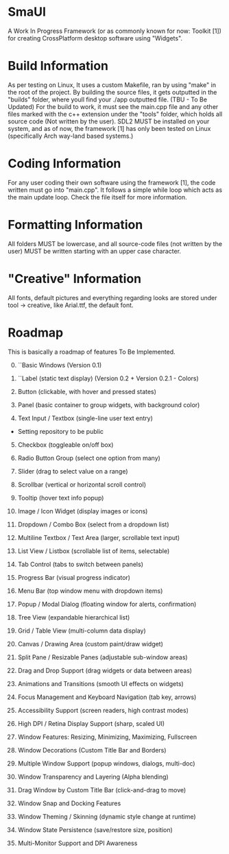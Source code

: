 # SmaUI
A Work In Progress Framework (or as commonly known for now: Toolkit [1]) for creating CrossPlatform desktop software using "Widgets".

# Build Information
As per testing on Linux, It uses a custom Makefile, ran by using "make" in the root of the project.
By building the source files, it gets outputted in the "builds" folder, where youll find your ./app outputted file. (TBU - To Be Updated)
For the build to work, it must see the main.cpp file and any other files marked with the c++ extension under the "tools" folder, which holds all source code (Not written by the user).
SDL2 MUST be installed on your system, and as of now, the framework [1] has only been tested on Linux (specifically Arch way-land based systems.)

# Coding Information
For any user coding their own software using the framework [1], the code written must go into "main.cpp". It follows a simple while loop which acts as the main update loop. Check the file itself for more information.

# Formatting Information
All folders MUST be lowercase, and all source-code files (not written by the user) MUST be written starting with an upper case character.

# "Creative" Information
All fonts, default pictures and everything regarding looks are stored under tool -> creative, like Arial.ttf, the default font.

# Roadmap
This is basically a roadmap of features To Be Implemented.

0. ``Basic Windows (Version 0.1)

1. ``Label (static text display) (Version 0.2 + Version 0.2.1 - Colors)

2. Button (clickable, with hover and pressed states)

3. Panel (basic container to group widgets, with background color)

4. Text Input / Textbox (single-line user text entry)

- Setting repository to be public

5. Checkbox (toggleable on/off box)

6. Radio Button Group (select one option from many)

7. Slider (drag to select value on a range)

8. Scrollbar (vertical or horizontal scroll control)

9. Tooltip (hover text info popup)

10. Image / Icon Widget (display images or icons)

11. Dropdown / Combo Box (select from a dropdown list)

12. Multiline Textbox / Text Area (larger, scrollable text input)

13. List View / Listbox (scrollable list of items, selectable)

14. Tab Control (tabs to switch between panels)

15. Progress Bar (visual progress indicator)

16. Menu Bar (top window menu with dropdown items)

17. Popup / Modal Dialog (floating window for alerts, confirmation)

18. Tree View (expandable hierarchical list)

19. Grid / Table View (multi-column data display)

20. Canvas / Drawing Area (custom paint/draw widget)

21. Split Pane / Resizable Panes (adjustable sub-window areas)

22. Drag and Drop Support (drag widgets or data between areas)

23. Animations and Transitions (smooth UI effects on widgets)

24. Focus Management and Keyboard Navigation (tab key, arrows)

25. Accessibility Support (screen readers, high contrast modes)

26. High DPI / Retina Display Support (sharp, scaled UI)

27. Window Features: Resizing, Minimizing, Maximizing, Fullscreen

28. Window Decorations (Custom Title Bar and Borders)

29. Multiple Window Support (popup windows, dialogs, multi-doc)

30. Window Transparency and Layering (Alpha blending)

31. Drag Window by Custom Title Bar (click-and-drag to move)

32. Window Snap and Docking Features

33. Window Theming / Skinning (dynamic style change at runtime)

34. Window State Persistence (save/restore size, position)

35. Multi-Monitor Support and DPI Awareness